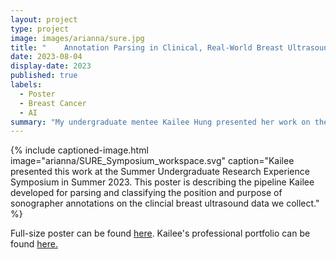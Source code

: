 ```yaml
---
layout: project
type: project
image: images/arianna/sure.jpg
title: "	Annotation Parsing in Clinical, Real-World Breast Ultrasound Imaging Data"
date: 2023-08-04
display-date: 2023
published: true
labels:
  - Poster
  - Breast Cancer
  - AI
summary: "My undergraduate mentee Kailee Hung presented her work on the automatic pipeline she developed to parse sonographer annotations from clinical breast ultrasound data at the SURE Symposium in Honolulu."
---
```

{% include captioned-image.html image="arianna/SURE_Symposium_workspace.svg" caption="Kailee presented this work at the Summer Undergraduate Research Experience Symposium in Summer 2023. This poster is describing the pipeline Kailee developed for parsing and classifying the position and purpose of sonographer annotations on the clincial breast ultrasound data we collect." %}
 
Full-size poster can be found <a href = "../resources/Sure_Symposium_workspace.pdf">here</a>. Kailee's professional portfolio can be found <a href="https://www.linkedin.com/in/kaileehung/">here. </a>